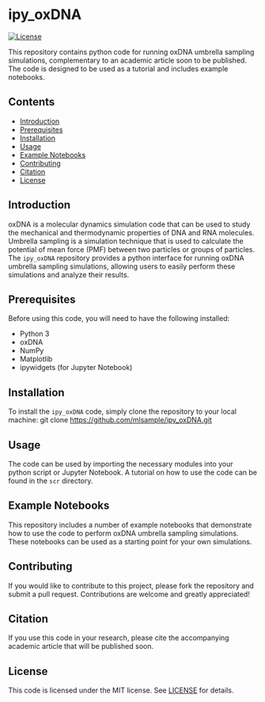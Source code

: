 # ipy_oxDNA

[![License](https://img.shields.io/badge/License-MIT-blue.svg)](https://opensource.org/licenses/MIT)

This repository contains python code for running oxDNA umbrella sampling simulations, complementary to an academic article soon to be published. The code is designed to be used as a tutorial and includes example notebooks.

## Contents
- [Introduction](#introduction)
- [Prerequisites](#prerequisites)
- [Installation](#installation)
- [Usage](#usage)
- [Example Notebooks](#example-notebooks)
- [Contributing](#contributing)
- [Citation](#citation)
- [License](#license)

## Introduction
oxDNA is a molecular dynamics simulation code that can be used to study the mechanical and thermodynamic properties of DNA and RNA molecules. Umbrella sampling is a simulation technique that is used to calculate the potential of mean force (PMF) between two particles or groups of particles. The `ipy_oxDNA` repository provides a python interface for running oxDNA umbrella sampling simulations, allowing users to easily perform these simulations and analyze their results.

## Prerequisites
Before using this code, you will need to have the following installed:
- Python 3
- oxDNA
- NumPy
- Matplotlib
- ipywidgets (for Jupyter Notebook)

## Installation
To install the `ipy_oxDNA` code, simply clone the repository to your local machine:
git clone https://github.com/mlsample/ipy_oxDNA.git

## Usage
The code can be used by importing the necessary modules into your python script or Jupyter Notebook. A tutorial on how to use the code can be found in the `scr` directory.

## Example Notebooks
This repository includes a number of example notebooks that demonstrate how to use the code to perform oxDNA umbrella sampling simulations. These notebooks can be used as a starting point for your own simulations.

## Contributing
If you would like to contribute to this project, please fork the repository and submit a pull request. Contributions are welcome and greatly appreciated!

## Citation
If you use this code in your research, please cite the accompanying academic article that will be published soon.

## License
This code is licensed under the MIT license. See [LICENSE](LICENSE) for details.


